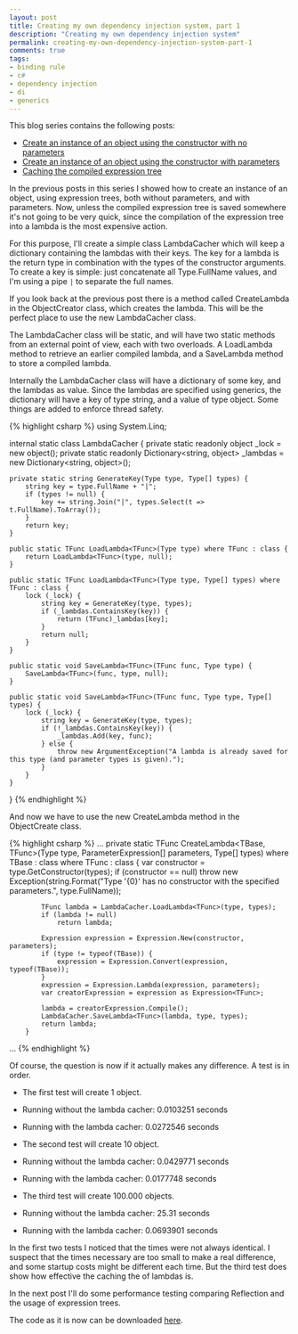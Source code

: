 ```yaml
---
layout: post
title: Creating my own dependency injection system, part 1
description: "Creating my own dependency injection system"
permalink: creating-my-own-dependency-injection-system-part-1
comments: true
tags:
- binding rule
- c#
- dependency injection
- di
- generics
---
```


This blog series contains the following posts:

* [Create an instance of an object using the constructor with no parameters](/a-generic-object-creator-using-expression-trees-part-1)
* [Create an instance of an object using the constructor with parameters](/a-generic-object-creator-using-expression-trees-part-2)
* [Caching the compiled expression tree](/a-generic-object-creator-using-expression-trees-part-3)

In the previous posts in this series I showed how to create an instance of an object, using expression trees, both without parameters, and with parameters. Now, unless the compiled expression tree is saved somewhere it's not going to be very quick, since the compilation of the expression tree into a lambda is the most expensive action.

For this purpose, I'll create a simple class LambdaCacher which will keep a dictionary containing the lambdas with their keys. The key for a lambda is the return type in combination with the types of the constructor arguments. To create a key is simple: just concatenate all Type.FullName values, and I'm using a pipe `|` to separate the full names.

If you look back at the previous post there is a method called CreateLambda in the ObjectCreator class, which creates the lambda. This will be the perfect place to use the new LambdaCacher class.

The LambdaCacher class will be static, and will have two static methods from an external point of view, each with two overloads. A LoadLambda method to retrieve an earlier compiled lambda, and a SaveLambda method to store a compiled lambda.

Internally the LambdaCacher class will have a dictionary of some key, and the lambdas as value. Since the lambdas are specified using generics, the dictionary will have a key of type string, and a value of type object. Some things are added to enforce thread safety.

{% highlight csharp %}
using System.Linq;
 
internal static class LambdaCacher {
	private static readonly object _lock = new object();
	private static readonly Dictionary<string, object> _lambdas = new Dictionary<string, object>();

	private static string GenerateKey(Type type, Type[] types) {
		string key = type.FullName + "|";
		if (types != null) {
			key += string.Join("|", types.Select(t => t.FullName).ToArray());
		}
		return key;
	}

	public static TFunc LoadLambda<TFunc>(Type type) where TFunc : class {
		return LoadLambda<TFunc>(type, null);
	}

	public static TFunc LoadLambda<TFunc>(Type type, Type[] types) where TFunc : class {
		lock (_lock) {
			string key = GenerateKey(type, types);
			if (_lambdas.ContainsKey(key)) {
				return (TFunc)_lambdas[key];
			}
			return null;
		}
	}

	public static void SaveLambda<TFunc>(TFunc func, Type type) {
		SaveLambda<TFunc>(func, type, null);
	}

	public static void SaveLambda<TFunc>(TFunc func, Type type, Type[] types) {
		lock (_lock) {
			string key = GenerateKey(type, types);
			if (!_lambdas.ContainsKey(key)) {
				_lambdas.Add(key, func);
			} else {
				throw new ArgumentException("A lambda is already saved for this type (and parameter types is given).");
			}
		}
	}
}
{% endhighlight %}

And now we have to use the new CreateLambda method in the ObjectCreate class.

{% highlight csharp %}
...
        private static TFunc CreateLambda<TBase, TFunc>(Type type, ParameterExpression[] parameters, Type[] types)
            where TBase : class
            where TFunc : class {
            var constructor = type.GetConstructor(types);
            if (constructor == null)
                throw new Exception(string.Format("Type '{0}' has no constructor with the specified parameters.", type.FullName));
 
            TFunc lambda = LambdaCacher.LoadLambda<TFunc>(type, types);
            if (lambda != null)
                return lambda;
 
            Expression expression = Expression.New(constructor, parameters);
            if (type != typeof(TBase)) {
                expression = Expression.Convert(expression, typeof(TBase));
            }
            expression = Expression.Lambda(expression, parameters);
            var creatorExpression = expression as Expression<TFunc>;
 
            lambda = creatorExpression.Compile();
            LambdaCacher.SaveLambda<TFunc>(lambda, type, types);
            return lambda;
        }
...
{% endhighlight %}

Of course, the question is now if it actually makes any difference. A test is in order.

* The first test will create 1 object.
* Running without the lambda cacher: 0.0103251 seconds
* Running with the lambda cacher: 0.0272546 seconds

* The second test will create 10 object.
* Running without the lambda cacher: 0.0429771 seconds
* Running with the lambda cacher: 0.0177748 seconds

* The third test will create 100.000 objects.
* Running without the lambda cacher: 25.31 seconds
* Running with the lambda cacher: 0.0693901 seconds

In the first two tests I noticed that the times were not always identical. I suspect that the times necessary are too small to make a real difference, and some startup costs might be different each time. But the third test does show how effective the caching the of lambdas is.

In the next post I'll do some performance testing comparing Reflection and the usage of expression trees.

The code as it is now can be downloaded [here](https://sites.google.com/site/dotnettravels/ObjectCreator_20110224.zip).


